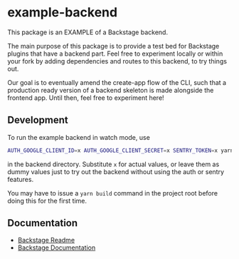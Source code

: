 # example-backend

This package is an EXAMPLE of a Backstage backend.

The main purpose of this package is to provide a test bed for Backstage plugins
that have a backend part. Feel free to experiment locally or within your fork
by adding dependencies and routes to this backend, to try things out.

Our goal is to eventually amend the create-app flow of the CLI, such that a
production ready version of a backend skeleton is made alongside the frontend
app. Until then, feel free to experiment here!

## Development

To run the example backend in watch mode, use

```bash
AUTH_GOOGLE_CLIENT_ID=x AUTH_GOOGLE_CLIENT_SECRET=x SENTRY_TOKEN=x yarn start
```

in the backend directory. Substitute `x` for actual values, or leave them as
dummy values just to try out the backend without using the auth or sentry features.

You may have to issue a `yarn build` command in the project root before doing
this for the first time.

## Documentation

- [Backstage Readme](https://github.com/spotify/backstage/blob/master/README.md)
- [Backstage Documentation](https://github.com/spotify/backstage/blob/master/docs/README.md)
